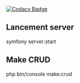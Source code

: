 
[![Codacy Badge](https://api.codacy.com/project/badge/Grade/95d6153ada5e4255a026e33d61a390d5)](https://app.codacy.com/manual/borgine/snowtricks?utm_source=github.com&utm_medium=referral&utm_content=kirokou/snowtricks&utm_campaign=Badge_Grade_Dashboard)

## Lancement server
symfony server:start

## Make CRUD
php bin/console make:crud
